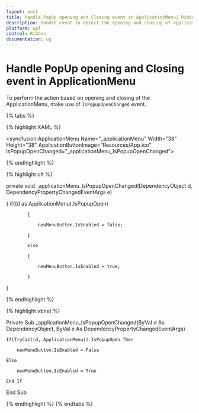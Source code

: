 ```yaml
---
layout: post
title: Handle PopUp opening and Closing event in ApplicationMenu| Ribbon | Wpf | Syncfusion
description: handle event to detect the opening and closing of applicationmenu
platform: wpf
control: Ribbon
documentation: ug
---
```


# Handle PopUp opening and Closing event in ApplicationMenu

To perform the action based on opening and closing of the ApplicationMenu, make use of `IsPopupOpenChanged` event.

{% tabs %}

{% highlight XAML %}

  <syncfusion:ApplicationMenu Name="_applicationMenu" Width="38" Height="38"  ApplicationButtonImage="Resources/App.ico" IsPopupOpenChanged="_applicationMenu_IsPopupOpenChanged">

{% endhighlight %}

{% highlight c# %}

 private void _applicationMenu_IsPopupOpenChanged(DependencyObject d, DependencyPropertyChangedEventArgs e)
 
 {
            if((d as ApplicationMenu).IsPopupOpen)
           
            {
           
                newMenuButton.IsEnabled = false;
           
            }
           
            else
           
            {
           
                newMenuButton.IsEnabled = true;
           
            }

 }

{% endhighlight %}

{% highlight vbnet %}

Private Sub _applicationMenu_IsPopupOpenChanged(ByVal d As DependencyObject, ByVal e As DependencyPropertyChangedEventArgs)
  
    If(TryCast(d, ApplicationMenu)).IsPopupOpen Then
  
        newMenuButton.IsEnabled = False
  
    Else
  
        newMenuButton.IsEnabled = True
  
    End If

End Sub


{% endhighlight %}
{% endtabs %}